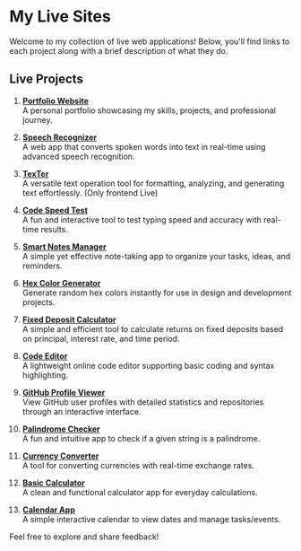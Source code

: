 # My Live Sites  

Welcome to my collection of live web applications! Below, you'll find links to each project along with a brief description of what they do.  

## Live Projects  

1. **[Portfolio Website](https://abidkhan-dev.netlify.app/)**  
   A personal portfolio showcasing my skills, projects, and professional journey.  

2. **[Speech Recognizer](https://speech-recognizer-ak.netlify.app/)**  
   A web app that converts spoken words into text in real-time using advanced speech recognition.  

3. **[TexTer](https://texter-io.netlify.app/)**  
   A versatile text operation tool for formatting, analyzing, and generating text effortlessly. (Only frontend Live)  

4. **[Code Speed Test](https://code-speed-test.netlify.app/)**  
   A fun and interactive tool to test typing speed and accuracy with real-time results.  

5. **[Smart Notes Manager](https://smartnotes-manager.netlify.app/)**  
   A simple yet effective note-taking app to organize your tasks, ideas, and reminders.  

6. **[Hex Color Generator](https://ak-hex-color-generator.netlify.app/)**  
   Generate random hex colors instantly for use in design and development projects.  

7. **[Fixed Deposit Calculator](https://ak-fd-calculator.netlify.app/)**  
   A simple and efficient tool to calculate returns on fixed deposits based on principal, interest rate, and time period.  

8. **[Code Editor](https://ak-code-editor.netlify.app/)**  
   A lightweight online code editor supporting basic coding and syntax highlighting.  

9. **[GitHub Profile Viewer](https://ak-github-profile-viewer.netlify.app/)**  
   View GitHub user profiles with detailed statistics and repositories through an interactive interface.  

10. **[Palindrome Checker](https://ak-palindrome-checker.netlify.app/)**  
    A fun and intuitive app to check if a given string is a palindrome.  

11. **[Currency Converter](https://ak-convert-currency.netlify.app/)**  
    A tool for converting currencies with real-time exchange rates.  

12. **[Basic Calculator](https://akstudios-calculator.netlify.app/)**  
    A clean and functional calculator app for everyday calculations.  

13. **[Calendar App](https://ak-calendar.netlify.app/)**  
    A simple interactive calendar to view dates and manage tasks/events.  

Feel free to explore and share feedback!  
